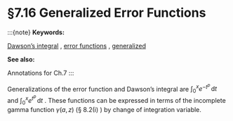 # §7.16 Generalized Error Functions

:::{note}
**Keywords:**

[Dawson’s integral](http://dlmf.nist.gov/search/search?q=Dawson%20integral) , [error functions](http://dlmf.nist.gov/search/search?q=error%20functions) , [generalized](http://dlmf.nist.gov/search/search?q=generalized)

**See also:**

Annotations for Ch.7
:::

Generalizations of the error function and Dawson’s integral are $\int_{0}^{x}e^{-t^{p}}\,\mathrm{d}t$ and $\int_{0}^{x}e^{t^{p}}\,\mathrm{d}t$ . These functions can be expressed in terms of the incomplete gamma function $\gamma\left(a,z\right)$ (§ 8.2(i) ) by change of integration variable.

